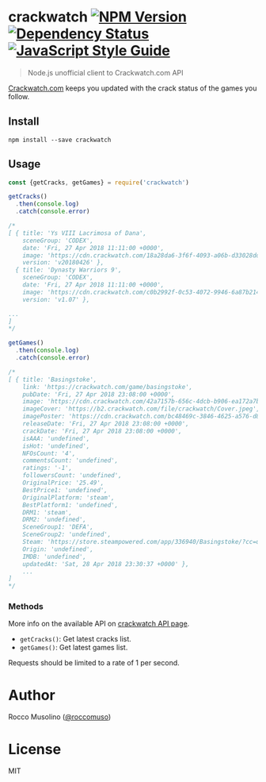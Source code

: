 # crackwatch [![NPM Version](https://img.shields.io/npm/v/crackwatch.svg)](https://www.npmjs.com/package/crackwatch)  [![Dependency Status](https://david-dm.org/roccomuso/crackwatch.png)](https://david-dm.org/roccomuso/crackwatch) [![JavaScript Style Guide](https://img.shields.io/badge/code_style-standard-brightgreen.svg)](https://standardjs.com)

> Node.js unofficial client to Crackwatch.com API

[Crackwatch.com](https://crackwatch.com) keeps you updated with the crack status of the games you follow.

## Install

    npm install --save crackwatch

## Usage

```javascript
const {getCracks, getGames} = require('crackwatch')

getCracks()
  .then(console.log)
  .catch(console.error)

/*
[ { title: 'Ys VIII Lacrimosa of Dana',
    sceneGroup: 'CODEX',
    date: 'Fri, 27 Apr 2018 11:11:00 +0000',
    image: 'https://cdn.crackwatch.com/18a28da6-3f6f-4093-a06b-d33028ddcff3/Ys.VIII.Lacrimosa.of.Dana.Update.v20180426-CODEX.png',
    version: 'v20180426' },
  { title: 'Dynasty Warriors 9',
    sceneGroup: 'CODEX',
    date: 'Fri, 27 Apr 2018 11:11:00 +0000',
    image: 'https://cdn.crackwatch.com/c0b2992f-0c53-4072-9946-6a87b214218b/Dynasty.Warriors.9.Update.v1.07-CODEX.png',
    version: 'v1.07' },

...
]
*/

getGames()
  .then(console.log)
  .catch(console.error)

/*
[ { title: 'Basingstoke',
    link: 'https://crackwatch.com/game/basingstoke',
    pubDate: 'Fri, 27 Apr 2018 23:08:00 +0000',
    image: 'https://cdn.crackwatch.com/42a7157b-656c-4dcb-b906-ea172a7b9da4/-/crop/382x215/39,0/-/resize/552x310/',
    imageCover: 'https://b2.crackwatch.com/file/crackwatch/Cover.jpeg',
    imagePoster: 'https://cdn.crackwatch.com/bc48469c-3846-4625-a576-d886c98657b6/-/crop/400x533/0,0/-/resize/356x474/',
    releaseDate: 'Fri, 27 Apr 2018 23:08:00 +0000',
    crackDate: 'Fri, 27 Apr 2018 23:08:00 +0000',
    isAAA: 'undefined',
    isHot: 'undefined',
    NFOsCount: '4',
    commentsCount: 'undefined',
    ratings: '-1',
    followersCount: 'undefined',
    OriginalPrice: '25.49',
    BestPrice1: 'undefined',
    OriginalPlatform: 'steam',
    BestPlatform1: 'undefined',
    DRM1: 'steam',
    DRM2: 'undefined',
    SceneGroup1: 'DEFA',
    SceneGroup2: 'undefined',
    Steam: 'https://store.steampowered.com/app/336940/Basingstoke/?cc=us',
    Origin: 'undefined',
    IMDB: 'undefined',
    updatedAt: 'Sat, 28 Apr 2018 23:30:37 +0000' },
    ...
]
*/

```

### Methods

More info on the available API on [crackwatch API page](https://crackwatch.com/api).

- `getCracks()`: Get latest cracks list.
- `getGames()`: Get latest games list.

Requests should be limited to a rate of 1 per second.

# Author

Rocco Musolino ([@roccomuso](https://twitter.com/roccomuso))

# License

MIT
